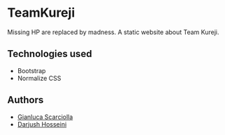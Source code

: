 # TeamKureji
Missing HP are replaced by madness.
A static website about Team Kureji.


## Technologies used

- Bootstrap
- Normalize CSS

## Authors

- [Gianluca Scarciolla](https://github.com/gianlucascarciolla)
- [Darjush Hosseini](https://github.com/darjush96)
